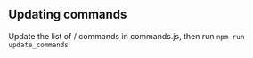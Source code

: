 ## Updating commands
Update the list of / commands in commands.js, then run
```npm run update_commands```